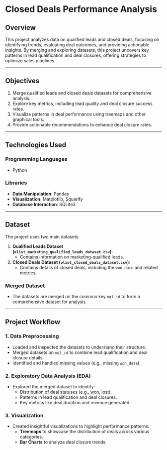 # **Closed Deals Performance Analysis**

## **Overview**
This project analyzes data on qualified leads and closed deals, focusing on identifying trends, evaluating deal outcomes, and providing actionable insights. By merging and exploring datasets, this project uncovers key patterns in lead qualification and deal closures, offering strategies to optimize sales pipelines.

---

## **Objectives**
1. Merge qualified leads and closed deals datasets for comprehensive analysis.
2. Explore key metrics, including lead quality and deal closure success rates.
3. Visualize patterns in deal performance using treemaps and other graphical tools.
4. Provide actionable recommendations to enhance deal closure rates.

---

## **Technologies Used**
### **Programming Languages**
- Python

### **Libraries**
- **Data Manipulation**: Pandas
- **Visualization**: Matplotlib, Squarify
- **Database Interaction**: SQLite3

---

## **Dataset**
The project uses two main datasets:
1. **Qualified Leads Dataset (`olist_marketing_qualified_leads_dataset.csv`)**:
   - Contains information on marketing-qualified leads.
2. **Closed Deals Dataset (`olist_closed_deals_dataset.csv`)**:
   - Contains details of closed deals, including the `won_date` and related metrics.

### **Merged Dataset**
- The datasets are merged on the common key `mql_id` to form a comprehensive dataset for analysis.

---

## **Project Workflow**
### **1. Data Preprocessing**
- Loaded and inspected the datasets to understand their structure.
- Merged datasets on `mql_id` to combine lead qualification and deal closure details.
- Identified and handled missing values (e.g., missing `won_date`).

### **2. Exploratory Data Analysis (EDA)**
- Explored the merged dataset to identify:
  - Distribution of deal statuses (e.g., won, lost).
  - Patterns in lead qualification and deal closures.
  - Key metrics like deal duration and revenue generated.

### **3. Visualization**
- Created insightful visualizations to highlight performance patterns:
  - **Treemaps** to showcase the distribution of deals across various categories.
  - **Bar Charts** to analyze deal closure trends.


